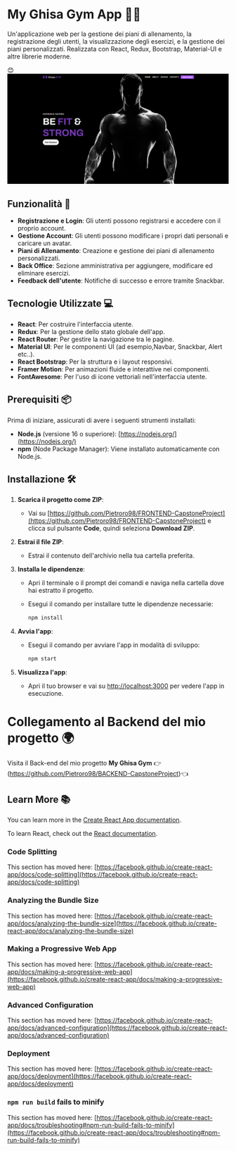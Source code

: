 # My Ghisa Gym App 🏋️‍♂️

Un'applicazione web per la gestione dei piani di allenamento, la registrazione degli utenti, la visualizzazione degli esercizi, e la gestione dei piani personalizzati. Realizzata con React, Redux, Bootstrap, Material-UI e altre librerie moderne.

😊![Preview del progetto](./src/Assets/Imgs/HomePagePrewiew.png)


## Funzionalità 🚀

- **Registrazione e Login**: Gli utenti possono registrarsi e accedere con il proprio account.
- **Gestione Account**: Gli utenti possono modificare i propri dati personali e caricare un avatar.
- **Piani di Allenamento**: Creazione e gestione dei piani di allenamento personalizzati.
- **Back Office**: Sezione amministrativa per aggiungere, modificare ed eliminare esercizi.
- **Feedback dell'utente**: Notifiche di successo e errore tramite Snackbar.


## Tecnologie Utilizzate 💻

- **React**: Per costruire l'interfaccia utente.
- **Redux**: Per la gestione dello stato globale dell'app.
- **React Router**: Per gestire la navigazione tra le pagine.
- **Material UI**: Per le componenti UI (ad esempio,Navbar, Snackbar, Alert etc..).
- **React Bootstrap**: Per la struttura e i layout responsivi.
- **Framer Motion**: Per animazioni fluide e interattive nei componenti.
- **FontAwesome**: Per l'uso di icone vettoriali nell'interfaccia utente.


## Prerequisiti 📦

Prima di iniziare, assicurati di avere i seguenti strumenti installati:

- **Node.js** (versione 16 o superiore): [https://nodejs.org/](https://nodejs.org/)
- **npm** (Node Package Manager): Viene installato automaticamente con Node.js.

## Installazione 🛠️

1. **Scarica il progetto come ZIP**:
   - Vai su [https://github.com/Pietroro98/FRONTEND-CapstoneProject](https://github.com/Pietroro98/FRONTEND-CapstoneProject) e clicca sul pulsante **Code**, quindi seleziona **Download ZIP**.

2. **Estrai il file ZIP**:
   - Estrai il contenuto dell'archivio nella tua cartella preferita.

3. **Installa le dipendenze**:
   - Apri il terminale o il prompt dei comandi e naviga nella cartella dove hai estratto il progetto.
   - Esegui il comando per installare tutte le dipendenze necessarie:

     ```bash
     npm install
     ```

4. **Avvia l'app**:
   - Esegui il comando per avviare l'app in modalità di sviluppo:

     ```bash
     npm start
     ```

5. **Visualizza l'app**:
   - Apri il tuo browser e vai su [http://localhost:3000](http://localhost:3000) per vedere l'app in esecuzione.

# Collegamento al Backend del mio progetto 🌍
Visita il Back-end del mio progetto **My Ghisa Gym**
👉(https://github.com/Pietroro98/BACKEND-CapstoneProject)👈

## Learn More 📚

You can learn more in the [Create React App documentation](https://facebook.github.io/create-react-app/docs/getting-started).

To learn React, check out the [React documentation](https://reactjs.org/).

### Code Splitting

This section has moved here: [https://facebook.github.io/create-react-app/docs/code-splitting](https://facebook.github.io/create-react-app/docs/code-splitting)

### Analyzing the Bundle Size

This section has moved here: [https://facebook.github.io/create-react-app/docs/analyzing-the-bundle-size](https://facebook.github.io/create-react-app/docs/analyzing-the-bundle-size)

### Making a Progressive Web App

This section has moved here: [https://facebook.github.io/create-react-app/docs/making-a-progressive-web-app](https://facebook.github.io/create-react-app/docs/making-a-progressive-web-app)

### Advanced Configuration

This section has moved here: [https://facebook.github.io/create-react-app/docs/advanced-configuration](https://facebook.github.io/create-react-app/docs/advanced-configuration)

### Deployment

This section has moved here: [https://facebook.github.io/create-react-app/docs/deployment](https://facebook.github.io/create-react-app/docs/deployment)

### `npm run build` fails to minify

This section has moved here: [https://facebook.github.io/create-react-app/docs/troubleshooting#npm-run-build-fails-to-minify](https://facebook.github.io/create-react-app/docs/troubleshooting#npm-run-build-fails-to-minify)
